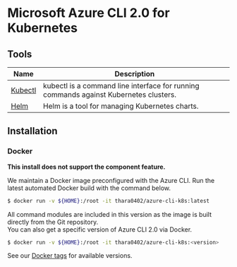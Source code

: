 # Microsoft Azure CLI 2.0 for Kubernetes

## Tools

| Name | Description |
----|---- 
| [Kubectl](https://kubernetes.io/docs/user-guide/kubectl-overview/) | kubectl is a command line interface for running commands against Kubernetes clusters. |
| [Helm](https://github.com/kubernetes/helm/) | Helm is a tool for managing Kubernetes charts. |

## Installation

### Docker

**This install does not support the component feature.**

We maintain a Docker image preconfigured with the Azure CLI.  Run the latest automated Docker build with the command below.

```bash
$ docker run -v ${HOME}:/root -it thara0402/azure-cli-k8s:latest
```

All command modules are included in this version as the image is built directly from the Git repository.  
You can also get a specific version of Azure CLI 2.0 via Docker.

```bash
$ docker run -v ${HOME}:/root -it thara0402/azure-cli-k8s:<version>
```

See our [Docker tags](https://hub.docker.com/r/thara0402/azure-cli-k8s/tags/) for available versions.


